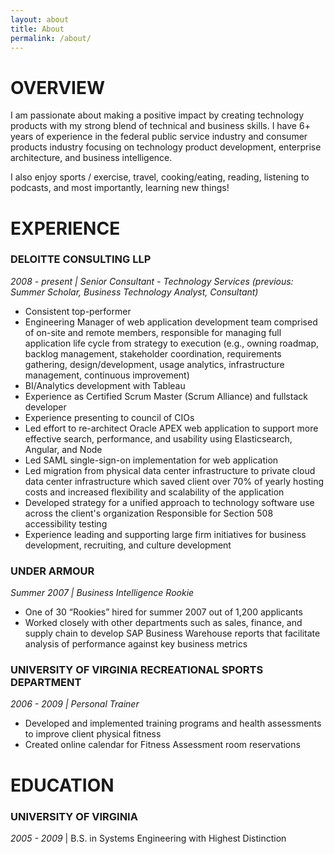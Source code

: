 ```yaml
---
layout: about
title: About
permalink: /about/
---
```


# OVERVIEW
I am passionate about making a positive impact by creating technology products with my strong blend of technical and business skills. I have 6+ years of experience in the federal public service industry and consumer products industry focusing on technology product development, enterprise architecture, and business intelligence.

I also enjoy sports / exercise, travel, cooking/eating, reading, listening to podcasts, and most importantly, learning new things!

# EXPERIENCE

### DELOITTE CONSULTING LLP

*2008 - present \| Senior Consultant - Technology Services (previous: Summer Scholar, Business Technology Analyst, Consultant)*

- Consistent top-performer
- Engineering Manager of web application development team comprised of on-site and remote members, responsible for managing full application life cycle from strategy to execution (e.g., owning roadmap, backlog management, stakeholder coordination, requirements gathering, design/development, usage analytics, infrastructure management, continuous improvement)
- BI/Analytics development with Tableau
- Experience as Certified Scrum Master (Scrum Alliance) and fullstack developer
- Experience presenting to council of CIOs
- Led effort to re-architect Oracle APEX web application to support more effective search, performance, and usability using Elasticsearch, Angular, and Node
- Led SAML single-sign-on implementation for web application
- Led migration from physical data center infrastructure to private cloud data center infrastructure which saved client over 70% of yearly hosting costs and increased flexibility and scalability of the application
- Developed strategy for a unified approach to technology software use across the client's organization
Responsible for Section 508 accessibility testing
- Experience leading and supporting large firm initiatives for business development, recruiting, and culture development

### UNDER ARMOUR

*Summer 2007 \| Business Intelligence Rookie*

- One of 30 “Rookies” hired for summer 2007 out of 1,200 applicants
- Worked closely with other departments such as sales, finance, and supply chain to develop SAP Business Warehouse reports that facilitate analysis of performance against key business metrics


### UNIVERSITY OF VIRGINIA RECREATIONAL SPORTS DEPARTMENT
*2006 - 2009 \| Personal Trainer*

- Developed and implemented training programs and health assessments to improve client physical fitness
- Created online calendar for Fitness Assessment room reservations

# EDUCATION


### UNIVERSITY OF VIRGINIA

*2005 - 2009* \| B.S. in Systems Engineering with Highest Distinction